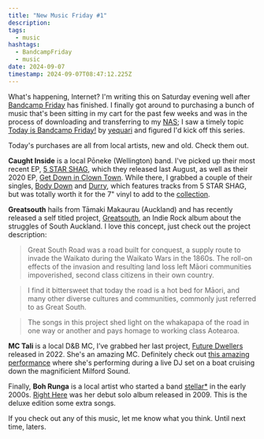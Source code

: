 ```yaml
---
title: "New Music Friday #1"
description:
tags:
  - music
hashtags:
  - BandcampFriday
  - music
date: 2024-09-07
timestamp: 2024-09-07T08:47:12.225Z
---
```


What's happening, Internet? I'm writing this on Saturday evening well after [Bandcamp Friday](https://isitbandcampfriday.com/) has finished. I finally got around to purchasing a bunch of music that's been sitting in my cart for the past few weeks and was in the process of downloading and transferring to my [NAS](/posts/synology-ds923/); I saw a timely topic [Today is Bandcamp Friday!](https://discourse.32bit.cafe/t/today-is-bandcamp-friday/1326) by [yequari](https://yequari.com/) and figured I'd kick off this series.

Today's purchases are all from local artists, new and old. Check them out.

**Caught Inside** is a local Pōneke (Wellington) band. I've picked up their most recent EP, [5 STAR SHAG](https://caughtinsidemusic.bandcamp.com/album/5-star-shag), which they released last August, as well as their 2020 EP, [Get Down in Clown Town](https://caughtinsidemusic.bandcamp.com/album/get-down-in-clown-town). While there, I grabbed a couple of their singles, [Body Down](https://caughtinsidemusic.bandcamp.com/track/body-down) and [Durry](https://caughtinsidemusic.bandcamp.com/album/durry), which features tracks from 5 STAR SHAG, but was totally worth it for the 7" vinyl to add to the [collection](/recordshelf/).

**Greatsouth** hails from Tāmaki Makaurau (Auckland) and has recently released a self titled project, [Greatsouth](https://greatsouthgreat.bandcamp.com/album/greatsouth), an Indie Rock album about the struggles of South Auckland. I love this concept, just check out the project description:

> Great South Road was a road built for conquest, a supply route to invade the Waikato during the Waikato Wars in the 1860s. The roll-on effects of the invasion and resulting land loss left Māori communities impoverished, second class citizens in their own country.

> I find it bittersweet that today the road is a hot bed for Māori, and many other diverse cultures and communities, commonly just referred to as Great South.

> The songs in this project shed light on the whakapapa of the road in one way or another and pays homage to working class Aotearoa.

**MC Tali** is a local D&B MC, I’ve grabbed her last project, [Future Dwellers](https://talimusic.bandcamp.com/album/future-dwellers) released in 2022. She's an amazing MC. Definitely check out [this amazing performance](https://www.youtube.com/watch?v=1rFvKpQDDdU) where she's performing during a live DJ set on a boat cruising down the magnificient Milford Sound.

Finally, **Boh Runga** is a local artist who started a band [stellar\*](https://en.wikipedia.org/wiki/Stellar_(New_Zealand_band)) in the early 2000s. [Right Here](https://bohrunga.bandcamp.com/album/right-here-special-bonus-edition) was her debut solo album released in 2009. This is the deluxe edition some extra songs.

If you check out any of this music, let me know what you think. Until next time, laters.